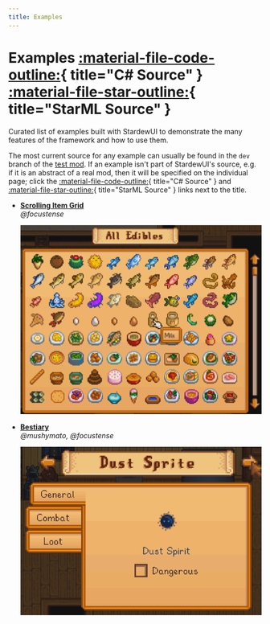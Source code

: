 ```yaml
---
title: Examples
---
```


# Examples [:material-file-code-outline:](https://github.com/focustense/StardewUI/blob/dev/TestMod/Examples/){ title="C# Source" } [:material-file-star-outline:](https://github.com/focustense/StardewUI/blob/dev/TestMod/assets/views/){ title="StarML Source" }

Curated list of examples built with StardewUI to demonstrate the many features of the framework and how to use them.

The most current source for any example can usually be found in the `dev` branch of the [test mod](https://github.com/focustense/StardewUI/tree/dev/TestMod). If an example isn't part of StardewUI's source, e.g. if it is an abstract of a real mod, then it will be specified on the individual page; click the [:material-file-code-outline:](#){ title="C# Source" } and [:material-file-star-outline:](#){ title="StarML Source" } links next to the title.

<div class="grid cards examples" markdown>

-   [**Scrolling Item Grid**](scrolling-item-grid.md)  
    _@focustense_

    [![Scrolling Item Grid](../images/example-itemgrid.png)](scrolling-item-grid.md)

-   [**Bestiary**](bestiary.md)  
    _@mushymato, @focustense_

    [![Bestiary](../images/example-bestiary.png)](bestiary.md)

</div>